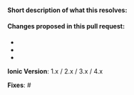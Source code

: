 #### Short description of what this resolves:


#### Changes proposed in this pull request:

-
-
-

**Ionic Version**: 1.x / 2.x / 3.x / 4.x

**Fixes**: #
